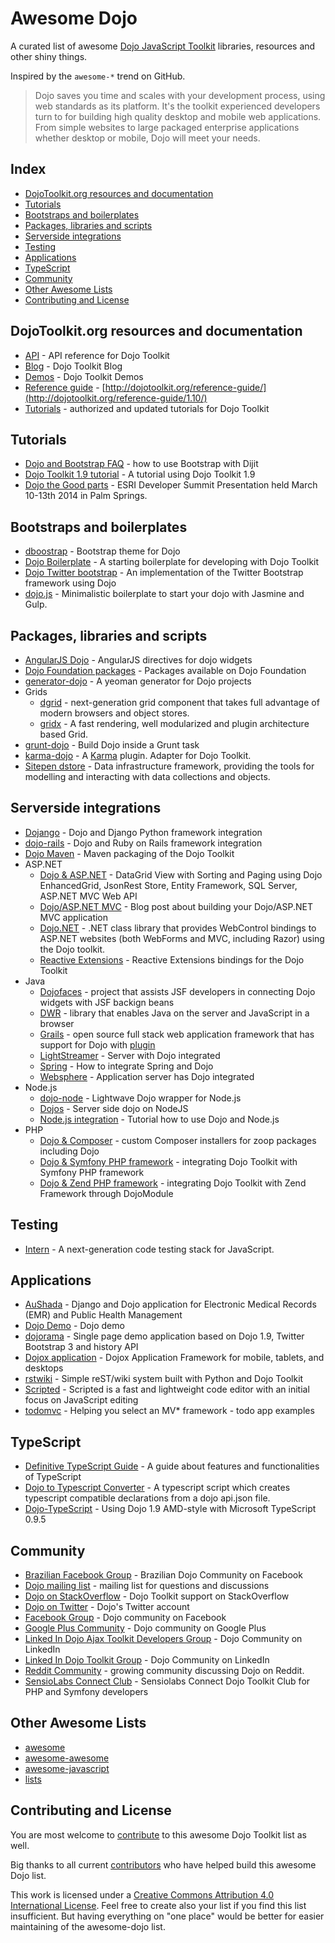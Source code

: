 # Awesome Dojo

A curated list of awesome [Dojo JavaScript Toolkit](http://dojotoolkit.org) libraries, resources and other shiny things.

Inspired by the `awesome-*` trend on GitHub.

> Dojo saves you time and scales with your development process, using web standards as its platform. It's the toolkit
> experienced developers turn to for building high quality desktop and mobile web applications.
> From simple websites to large packaged enterprise applications whether desktop or mobile, Dojo will meet your needs.


## Index

* [DojoToolkit.org resources and documentation](#dojotoolkitorg-resources-and-documentation)
* [Tutorials](#tutorials)
* [Bootstraps and boilerplates](#bootstraps-and-boilerplates)
* [Packages, libraries and scripts](#packages-libraries-and-scripts)
* [Serverside integrations](#serverside-integrations)
* [Testing](#testing)
* [Applications](applications)
* [TypeScript](#typescript)
* [Community](#community)
* [Other Awesome Lists](#other-awesome-lists)
* [Contributing and License](#contributing-and-license)


## DojoToolkit.org resources and documentation

* [API](http://dojotoolkit.org/api) - API reference for Dojo Toolkit
* [Blog](http://dojotoolkit.org/blog) - Dojo Toolkit Blog
* [Demos](http://demos.dojotoolkit.org/) - Dojo Toolkit Demos
* [Reference guide](https://github.com/dojo/docs) - [http://dojotoolkit.org/reference-guide/](http://dojotoolkit.org/reference-guide/1.10/)
* [Tutorials](http://dojotoolkit.org/documentation/) - authorized and updated tutorials for Dojo Toolkit


## Tutorials

* [Dojo and Bootstrap FAQ](http://www.sitepen.com/blog/2014/08/13/dojo-faq-how-do-i-use-bootstrap-with-dijit/) - how to use Bootstrap with Dijit
* [Dojo Toolkit 1.9 tutorial](https://github.com/cepa/dojo-tutorial) - A tutorial using Dojo Toolkit 1.9
* [Dojo the Good parts](https://github.com/DavidSpriggs/Dojo--The-Good-Parts) - ESRI Developer Summit Presentation held March 10-13th 2014 in Palm Springs.


## Bootstraps and boilerplates

* [dboostrap](https://github.com/martinpengellyphillips/dbootstrap) - Bootstrap theme for Dojo
* [Dojo Boilerplate](https://github.com/csnover/dojo-boilerplate) - A starting boilerplate for developing with Dojo Toolkit
* [Dojo Twitter bootstrap](https://github.com/xsokev/Dojo-Bootstrap) - An implementation of the Twitter Bootstrap framework using Dojo
* [dojo.js](https://github.com/gpedro/dojo.js) - Minimalistic boilerplate to start your dojo with Jasmine and Gulp.

## Packages, libraries and scripts

* [AngularJS Dojo](https://github.com/adrobisch/angular-dojo) - AngularJS directives for dojo widgets
* [Dojo Foundation packages](http://packages.dojofoundation.org/) - Packages available on Dojo Foundation
* [generator-dojo](https://github.com/bryanforbes/generator-dojo) - A yeoman generator for Dojo projects
* Grids
    * [dgrid](http://dojofoundation.org/packages/dgrid/) - next-generation grid component that takes full advantage of modern browsers and object stores.
    * [gridx](http://oria.github.io/gridx/) - A fast rendering, well modularized and plugin architecture based Grid.
* [grunt-dojo](https://github.com/phated/grunt-dojo) - Build Dojo inside a Grunt task
* [karma-dojo](https://github.com/garcimouche/karma-dojo) - A [Karma](http://karma-runner.github.io/) plugin. Adapter for Dojo Toolkit.
* [Sitepen dstore](https://github.com/SitePen/dstore) - Data infrastructure framework, providing the tools for modelling and interacting with data collections and objects.


## Serverside integrations

* [Dojango](https://github.com/klipstein/dojango/) - Dojo and Django Python framework integration
* [dojo-rails](http://robin850.github.io/dojo-rails/) - Dojo and Ruby on Rails framework integration
* [Dojo Maven](https://github.com/cometd/dojo-maven) - Maven packaging of the Dojo Toolkit
* ASP.NET
    * [Dojo & ASP.NET](http://www.codeproject.com/Articles/650443/DataGrid-View-with-Sorting-and) - DataGrid View with Sorting and Paging using Dojo EnhancedGrid, JsonRest Store, Entity Framework, SQL Server, ASP.NET MVC Web API
    * [Dojo/ASP.NET MVC](http://blog.simpletask.se/post/build-your-dojoasp.net-mvc-application) - Blog post about building your Dojo/ASP.NET MVC application
    * [Dojo.NET](https://github.com/lstratman/Dojo.NET) - .NET class library that provides WebControl bindings to ASP.NET websites (both WebForms and MVC, including Razor) using the Dojo toolkit.
    * [Reactive Extensions](https://github.com/Reactive-Extensions/RxJS-Dojo) - Reactive Extensions bindings for the Dojo Toolkit
* Java
    * [Dojofaces](www.dojofaces.org) - project that assists JSF developers in connecting Dojo widgets with JSF backign beans
    * [DWR](http://directwebremoting.org/) - library that enables Java on the server and JavaScript in a browser
    * [Grails](http://grails.org/) - open source full stack web application framework that has support for Dojo with [plugin](http://grails.org/plugin/dojo)
    * [LightStreamer](http://www.lightstreamer.com/) - Server with Dojo integrated
    * [Spring](http://www.sitepen.com/blog/2011/08/11/how-do-you-use-the-dojo-store-jsonrest-api-with-spring/) - How to integrate Spring and Dojo
    * [Websphere](http://www.ibm.com/software/websphere/) - Application server has Dojo integrated
* Node.js
    * [dojo-node](https://github.com/agebrock/dojo-node) - Lightwave Dojo wrapper for Node.js
    * [Dojos](https://github.com/supnate/dojos) - Server side dojo on NodeJS
    * [Node.js integration](http://dojotoolkit.org/documentation/tutorials/1.10/node/) - Tutorial how to use Dojo and Node.js
* PHP
    * [Dojo & Composer](https://github.com/zoopcommerce/pixie) - custom Composer installers for zoop packages including Dojo
    * [Dojo & Symfony PHP framework](http://www.sitepen.com/blog/2011/09/06/what-is-the-best-way-to-use-dojo-with-a-symfony-backend/) - integrating Dojo Toolkit with Symfony PHP framework
    * [Dojo & Zend PHP framework](https://github.com/superdweebie/DojoModule) - integrating Dojo Toolkit with Zend Framework through DojoModule


## Testing

* [Intern](https://github.com/theintern/) - A next-generation code testing stack for JavaScript.


## Applications

* [AuShada](https://github.com/dreaswar/AuShadha) - Django and Dojo application for Electronic Medical Records (EMR) and Public Health Management
* [Dojo Demo](https://github.com/rmurphey/dojo-demo) - Dojo demo
* [dojorama](https://github.com/sirprize/dojorama) - Single page demo application based on Dojo 1.9, Twitter Bootstrap 3 and history API
* [Dojox application](https://github.com/dmachi/dojox_application) - Dojox Application Framework for mobile, tablets, and desktops
* [rstwiki](https://github.com/phiggins42/rstwiki) - Simple reST/wiki system built with Python and Dojo Toolkit
* [Scripted](https://github.com/scripted-editor) - Scripted is a fast and lightweight code editor with an initial focus on JavaScript editing
* [todomvc](https://github.com/tastejs/todomvc) - Helping you select an MV\* framework - todo app examples


## TypeScript

* [Definitive TypeScript Guide](http://www.sitepen.com/blog/2013/12/31/definitive-guide-to-typescript/) - A guide about features and functionalities of TypeScript
* [Dojo to Typescript Converter](https://github.com/stopyoukid/DojoToTypescriptConverter) - A typescript script which creates typescript compatible declarations from a dojo api.json file.
* [Dojo-TypeScript](https://github.com/schungx/Dojo-TypeScript) - Using Dojo 1.9 AMD-style with Microsoft TypeScript 0.9.5


## Community

* [Brazilian Facebook Group](https://www.facebook.com/groups/288220914564119/) - Brazilian Dojo Community on Facebook
* [Dojo mailing list](http://dojotoolkit.org/community/) - mailing list for questions and discussions
* [Dojo on StackOverflow](http://stackoverflow.com/questions/tagged/dojo) - Dojo Toolkit support on StackOverflow
* [Dojo on Twitter](https://twitter.com/dojo) - Dojo's Twitter account
* [Facebook Group](https://www.facebook.com/groups/4375511291/) - Dojo community on Facebook
* [Google Plus Community](https://plus.google.com/communities/107837593684207188221) - Dojo community on Google Plus
* [Linked In Dojo Ajax Toolkit Developers Group](https://www.linkedin.com/groups/Dojo-Ajax-Toolkit-Developers-71399) - Dojo Community on LinkedIn
* [Linked In Dojo Toolkit Group](https://www.linkedin.com/groups/dojo-toolkit-81926) - Dojo Community on LinkedIn
* [Reddit Community](http://www.reddit.com/r/dojo/) - growing community discussing Dojo on Reddit.
* [SensioLabs Connect Club](https://connect.sensiolabs.com/club/dojo-toolkit) - Sensiolabs Connect Dojo Toolkit Club for PHP and Symfony developers


## Other Awesome Lists

* [awesome](https://github.com/sindresorhus/awesome)
* [awesome-awesome](https://github.com/emijrp/awesome-awesome)
* [awesome-javascript](https://github.com/sorrycc/awesome-javascript)
* [lists](https://github.com/jnv/lists)


## Contributing and License

You are most welcome to [contribute](CONTRIBUTING.md) to this awesome Dojo Toolkit list as well.

Big thanks to all current [contributors](https://github.com/peterkokot/awesome-dojo/graphs/contributors) who have helped build this awesome Dojo list.

This work is licensed under a [Creative Commons Attribution 4.0 International License](LICENSE). Feel free to create also your list if you find this
list insufficient. But having everything on "one place" would be better for easier maintaining of the awesome-dojo list.
